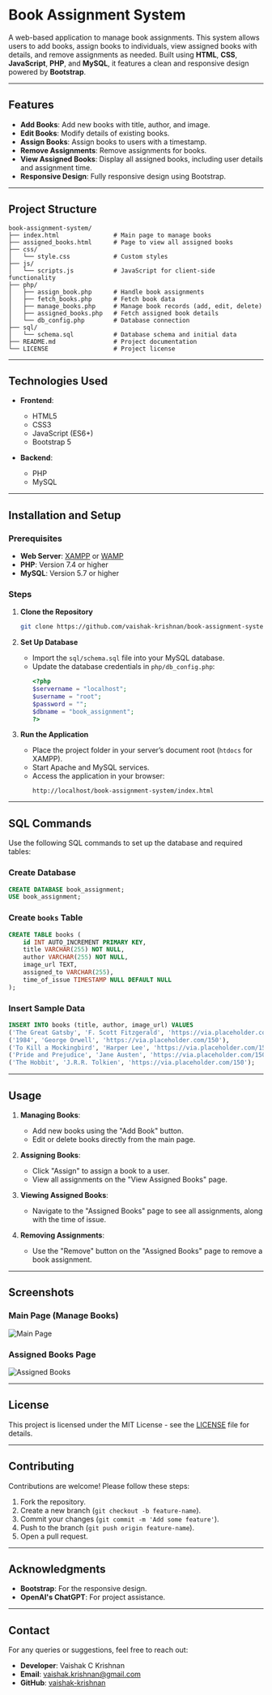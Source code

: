 
# Book Assignment System

A web-based application to manage book assignments. This system allows users to add books, assign books to individuals, view assigned books with details, and remove assignments as needed. Built using **HTML**, **CSS**, **JavaScript**, **PHP**, and **MySQL**, it features a clean and responsive design powered by **Bootstrap**.

---

## Features

- **Add Books**: Add new books with title, author, and image.
- **Edit Books**: Modify details of existing books.
- **Assign Books**: Assign books to users with a timestamp.
- **Remove Assignments**: Remove assignments for books.
- **View Assigned Books**: Display all assigned books, including user details and assignment time.
- **Responsive Design**: Fully responsive design using Bootstrap.

---

## Project Structure

```
book-assignment-system/
├── index.html               # Main page to manage books
├── assigned_books.html      # Page to view all assigned books
├── css/
│   └── style.css            # Custom styles
├── js/
│   └── scripts.js           # JavaScript for client-side functionality
├── php/
│   ├── assign_book.php      # Handle book assignments
│   ├── fetch_books.php      # Fetch book data
│   ├── manage_books.php     # Manage book records (add, edit, delete)
│   ├── assigned_books.php   # Fetch assigned book details
│   └── db_config.php        # Database connection
├── sql/
│   └── schema.sql           # Database schema and initial data
├── README.md                # Project documentation
└── LICENSE                  # Project license
```

---

## Technologies Used

- **Frontend**:
  - HTML5
  - CSS3
  - JavaScript (ES6+)
  - Bootstrap 5

- **Backend**:
  - PHP
  - MySQL

---

## Installation and Setup

### Prerequisites

- **Web Server**: [XAMPP](https://www.apachefriends.org/index.html) or [WAMP](https://www.wampserver.com/)
- **PHP**: Version 7.4 or higher
- **MySQL**: Version 5.7 or higher

### Steps

1. **Clone the Repository**
   ```bash
   git clone https://github.com/vaishak-krishnan/book-assignment-system.git
   ```

2. **Set Up Database**
   - Import the `sql/schema.sql` file into your MySQL database.
   - Update the database credentials in `php/db_config.php`:
     ```php
     <?php
     $servername = "localhost";
     $username = "root";
     $password = "";
     $dbname = "book_assignment";
     ?>
     ```

3. **Run the Application**
   - Place the project folder in your server’s document root (`htdocs` for XAMPP).
   - Start Apache and MySQL services.
   - Access the application in your browser:
     ```
     http://localhost/book-assignment-system/index.html
     ```

---

## SQL Commands

Use the following SQL commands to set up the database and required tables:

### Create Database
```sql
CREATE DATABASE book_assignment;
USE book_assignment;
```

### Create `books` Table
```sql
CREATE TABLE books (
    id INT AUTO_INCREMENT PRIMARY KEY,
    title VARCHAR(255) NOT NULL,
    author VARCHAR(255) NOT NULL,
    image_url TEXT,
    assigned_to VARCHAR(255),
    time_of_issue TIMESTAMP NULL DEFAULT NULL
);
```

### Insert Sample Data
```sql
INSERT INTO books (title, author, image_url) VALUES
('The Great Gatsby', 'F. Scott Fitzgerald', 'https://via.placeholder.com/150'),
('1984', 'George Orwell', 'https://via.placeholder.com/150'),
('To Kill a Mockingbird', 'Harper Lee', 'https://via.placeholder.com/150'),
('Pride and Prejudice', 'Jane Austen', 'https://via.placeholder.com/150'),
('The Hobbit', 'J.R.R. Tolkien', 'https://via.placeholder.com/150');
```

---

## Usage

1. **Managing Books**:
   - Add new books using the "Add Book" button.
   - Edit or delete books directly from the main page.

2. **Assigning Books**:
   - Click "Assign" to assign a book to a user.
   - View all assignments on the "View Assigned Books" page.

3. **Viewing Assigned Books**:
   - Navigate to the "Assigned Books" page to see all assignments, along with the time of issue.

4. **Removing Assignments**:
   - Use the "Remove" button on the "Assigned Books" page to remove a book assignment.

---

## Screenshots

### Main Page (Manage Books)
![Main Page](https://via.placeholder.com/800x400.png?text=Main+Page)

### Assigned Books Page
![Assigned Books](https://via.placeholder.com/800x400.png?text=Assigned+Books)

---

## License

This project is licensed under the MIT License - see the [LICENSE](LICENSE) file for details.

---

## Contributing

Contributions are welcome! Please follow these steps:

1. Fork the repository.
2. Create a new branch (`git checkout -b feature-name`).
3. Commit your changes (`git commit -m 'Add some feature'`).
4. Push to the branch (`git push origin feature-name`).
5. Open a pull request.

---

## Acknowledgments

- **Bootstrap**: For the responsive design.
- **OpenAI's ChatGPT**: For project assistance.

---

## Contact

For any queries or suggestions, feel free to reach out:

- **Developer**: Vaishak C Krishnan
- **Email**: vaishak.krishnan@gmail.com
- **GitHub**: [vaishak-krishnan](https://github.com/vaishak-krishnan)

